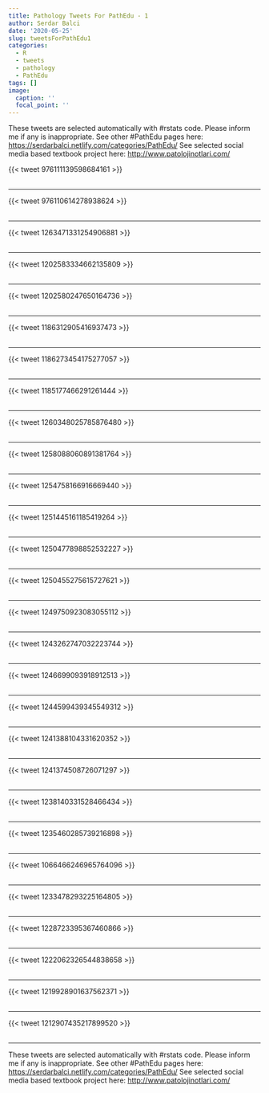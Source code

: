 ```yaml
---
title: Pathology Tweets For PathEdu - 1
author: Serdar Balci
date: '2020-05-25'
slug: tweetsForPathEdu1
categories:
  - R
  - tweets
  - pathology
  - PathEdu
tags: []
image:
  caption: ''
  focal_point: ''
---
```



These tweets are selected automatically with #rstats code. Please inform me if any is inappropriate.
See other #PathEdu pages here: https://serdarbalci.netlify.com/categories/PathEdu/ 
See selected social media based textbook project here: http://www.patolojinotlari.com/

{{< tweet 976111139598684161 >}}
<br>
<br>
<hr>
{{< tweet 976110614278938624 >}}
<br>
<br>
<hr>
{{< tweet 1263471331254906881 >}}
<br>
<br>
<hr>
{{< tweet 1202583334662135809 >}}
<br>
<br>
<hr>
{{< tweet 1202580247650164736 >}}
<br>
<br>
<hr>
{{< tweet 1186312905416937473 >}}
<br>
<br>
<hr>
{{< tweet 1186273454175277057 >}}
<br>
<br>
<hr>
{{< tweet 1185177466291261444 >}}
<br>
<br>
<hr>
{{< tweet 1260348025785876480 >}}
<br>
<br>
<hr>
{{< tweet 1258088060891381764 >}}
<br>
<br>
<hr>
{{< tweet 1254758166916669440 >}}
<br>
<br>
<hr>
{{< tweet 1251445161185419264 >}}
<br>
<br>
<hr>
{{< tweet 1250477898852532227 >}}
<br>
<br>
<hr>
{{< tweet 1250455275615727621 >}}
<br>
<br>
<hr>
{{< tweet 1249750923083055112 >}}
<br>
<br>
<hr>
{{< tweet 1243262747032223744 >}}
<br>
<br>
<hr>
{{< tweet 1246699093918912513 >}}
<br>
<br>
<hr>
{{< tweet 1244599439345549312 >}}
<br>
<br>
<hr>
{{< tweet 1241388104331620352 >}}
<br>
<br>
<hr>
{{< tweet 1241374508726071297 >}}
<br>
<br>
<hr>
{{< tweet 1238140331528466434 >}}
<br>
<br>
<hr>
{{< tweet 1235460285739216898 >}}
<br>
<br>
<hr>
{{< tweet 1066466246965764096 >}}
<br>
<br>
<hr>
{{< tweet 1233478293225164805 >}}
<br>
<br>
<hr>
{{< tweet 1228723395367460866 >}}
<br>
<br>
<hr>
{{< tweet 1222062326544838658 >}}
<br>
<br>
<hr>
{{< tweet 1219928901637562371 >}}
<br>
<br>
<hr>
{{< tweet 1212907435217899520 >}}
<br>
<br>
<hr>


These tweets are selected automatically with #rstats code. Please inform me if any is inappropriate.
See other #PathEdu pages here: https://serdarbalci.netlify.com/categories/PathEdu/ 
See selected social media based textbook project here: http://www.patolojinotlari.com/
